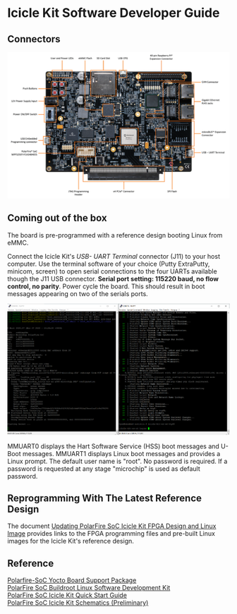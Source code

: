 # Icicle Kit Software Developer Guide

## Connectors

![](./images/Icicle-Kit.PNG)

## Coming out of the box

The board is pre-programmed with a reference design booting Linux from eMMC.

Connect the Icicle Kit's *USB- UART Terminal* connector (J11) to your host computer. Use the terminal software of your choice (Putty ExtraPutty, minicom, screen) to open serial connections to the four UARTs available though the J11 USB connector. **Serial port setting: 115220 baud, no flow control, no parity**. Power cycle the board. This should result in boot messages appearing on two of the serials ports.

![](./images/terminals.png)

MMUART0 displays the Hart Software Service (HSS) boot messages and U-Boot messages. MMUART1 displays Linux boot messages and provides a Linux prompt. The default user name is "root". No password is required. If a password is requested at any stage "microchip" is used as default password.

## Reprogramming With The Latest Reference Design

The document [Updating PolarFire SoC Icicle Kit FPGA Design and Linux Image](https://github.com/polarfire-soc/polarfire-soc-documentation/blob/master/boards/mpfs-icicle-kit-es/updating-icicle-kit/updating-icicle-kit-design-and-linux.md)  provides links to the FPGA programming files and pre-built Linux images for the Icicle Kit's reference design.

## Reference

[Polarfire-SoC Yocto Board Support Package](https://github.com/polarfire-soc/meta-polarfire-soc-yocto-bsp)  
[PolarFire SoC Buildroot Linux Software Development Kit](https://github.com/polarfire-soc/polarfire-soc-buildroot-sdk)  
[PolarFire SoC Icicle Kit Quick Start Guide](https://www.microsemi.com/products/fpga-soc/polarfire-soc-icicle-quick-start-guide#overview)  
[PolarFire SoC Icicle Kit Schematics (Preliminary)](https://www.microsemi.com/document-portal/doc_download/1244587-polarfire-soc-icicle-kit-schematics)
